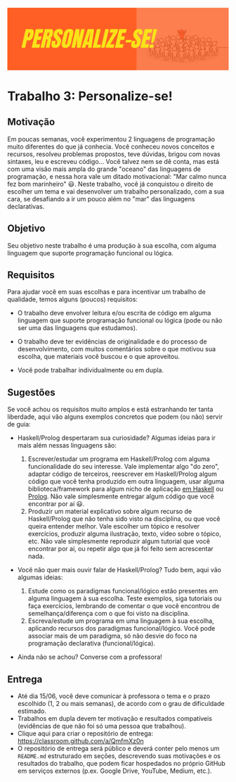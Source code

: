 
![perso.png](perso.png)
# Trabalho 3: Personalize-se!




## Motivação

Em poucas semanas, você experimentou 2 linguagens de programação muito diferentes do que já conhecia.
Você conheceu novos conceitos e recursos, resolveu problemas propostos, teve dúvidas, brigou com novas sintaxes, leu e escreveu código... Você talvez nem se dê conta, mas está com uma visão mais ampla do grande "oceano" das linguagens de programação, e nessa hora vale um ditado motivacional: "Mar calmo nunca fez bom marinheiro" :smiley:.  Neste trabalho, você já conquistou o direito de escolher um tema e vai desenvolver um trabalho personalizado, com a sua cara, se desafiando a ir um pouco além no "mar" das linguagens declarativas.





## Objetivo
Seu objetivo neste trabalho é uma produção à sua escolha, com alguma linguagem que suporte programação funcional ou lógica. 


## Requisitos

Para ajudar você em suas escolhas e para incentivar um trabalho de qualidade, temos alguns (poucos) requisitos:

- O trabalho deve envolver leitura e/ou escrita de código em alguma linguagem que suporte programação funcional ou lógica (pode ou não ser uma das linguagens que estudamos).

- O trabalho deve ter evidências de originalidade e do processo de desenvolvimento, com muitos comentários sobre o que motivou sua escolha, que materiais você buscou e o que aproveitou.

- Você pode trabalhar individualmente ou em dupla.


## Sugestões

Se você achou os requisitos muito amplos e está estranhando ter tanta liberdade, aqui vão alguns exemplos concretos que podem (ou não) servir de guia:

- Haskell/Prolog despertaram sua curiosidade? Algumas ideias para ir mais além nessas linguagens são: 
  1. Escrever/estudar um programa em Haskell/Prolog com alguma funcionalidade do seu interesse. Vale implementar algo "do zero", adaptar código de terceiros, reescrever em Haskell/Prolog algum código que você tenha produzido em outra linguagem, usar alguma biblioteca/framework para algum nicho de aplicação [em Haskell](https://wiki.haskell.org/Applications_and_libraries#Haskell_applications_and_libraries) ou [Prolog](https://www.swi-prolog.org/pldoc/man?section=libpl). Não vale simplesmente entregar algum código que você encontrar por aí :smiley:.
  2. Produzir um material explicativo sobre algum recurso de Haskell/Prolog que não tenha sido visto na disciplina, ou que você queira entender melhor. Vale escolher um tópico e resolver exercícios, produzir alguma ilustração, texto, vídeo sobre o tópico, etc. Não vale simplesmente reproduzir algum tutorial que você encontrar por aí, ou repetir algo que já foi feito sem acrescentar nada.

- Você não quer mais ouvir falar de Haskell/Prolog? Tudo bem, aqui vão algumas ideias:
  1. Estude como os paradigmas funcional/lógico estão presentes em alguma linguagem à sua escolha. Teste exemplos, siga tutoriais ou faça exercícios, lembrando de comentar o que você encontrou de semelhança/diferença com o que foi visto na disciplina. 
  2. Escreva/estude um programa em uma linguagem à sua escolha, aplicando recursos dos paradigmas funcional/lógico. Você pode associar mais de um paradigma, só não desvie do foco na programação declarativa (funcional/lógica).
  
- Ainda não se achou? Converse com a professora!


## Entrega


- Até dia 15/06, você deve comunicar à professora o tema e o prazo escolhido (1, 2 ou mais semanas), de acordo com o grau de dificuldade estimado. 
- Trabalhos em dupla devem ter motivação e resultados compatíveis (evidências de que não foi só uma pessoa que trabalhou).
- Clique aqui para criar o repositório de entrega: https://classroom.github.com/a/QmfmXz0n
- O repositório de entrega será público e deverá conter pelo menos um `README.md` estruturado em seções, descrevendo suas motivações e os resultados do trabalho, que podem ficar hospedados no próprio GitHub em serviços externos (p.ex. Google Drive, YouTube, Medium, etc.).






